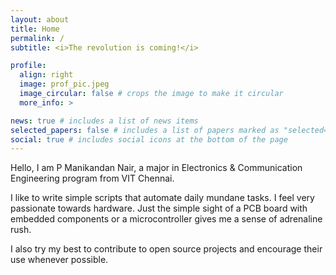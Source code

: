 ```yaml
---
layout: about
title: Home
permalink: /
subtitle: <i>The revolution is coming!</i>

profile:
  align: right
  image: prof_pic.jpeg
  image_circular: false # crops the image to make it circular
  more_info: >

news: true # includes a list of news items
selected_papers: false # includes a list of papers marked as "selected={true}"
social: true # includes social icons at the bottom of the page
---
```


<p>Hello, I am P Manikandan Nair, a major in Electronics &amp; Communication Engineering program from VIT Chennai.</p>

<p>I like to write simple scripts that automate daily mundane tasks. I feel very passionate towards hardware. Just the simple sight of a PCB board with embedded components or a microcontroller gives me a sense of adrenaline rush.</p>

<p>I also try my best to contribute to open source projects and encourage their use whenever possible.</p>


<!--<p><a href="../assets/pdf/example_pdf.pdf" style="text-decoration: none">Check my resume</a></p>-->
